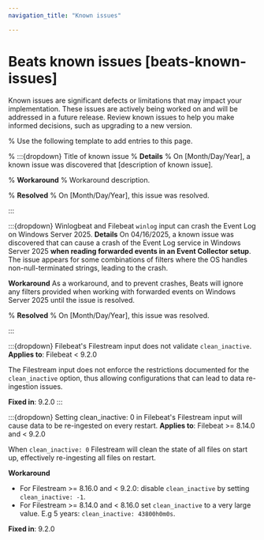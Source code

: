 ```yaml
---
navigation_title: "Known issues"

---
```


# Beats known issues [beats-known-issues]

Known issues are significant defects or limitations that may impact your implementation. These issues are actively being worked on and will be addressed in a future release. Review known issues to help you make informed decisions, such as upgrading to a new version.

% Use the following template to add entries to this page.

% :::{dropdown} Title of known issue
% **Details** 
% On [Month/Day/Year], a known issue was discovered that [description of known issue].

% **Workaround** 
% Workaround description.

% **Resolved**
% On [Month/Day/Year], this issue was resolved.

:::

:::{dropdown} Winlogbeat and Filebeat `winlog` input can crash the Event Log on Windows Server 2025.
**Details** 
On 04/16/2025, a known issue was discovered that can cause a crash of the Event Log service in Windows Server 2025 **when reading forwarded events in an Event Collector setup**. The issue appears for some combinations of filters where the OS handles non-null-terminated strings, leading to the crash.

**Workaround** 
As a workaround, and to prevent crashes, Beats will ignore any filters provided when working with forwarded events on Windows Server 2025 until the issue is resolved.

% **Resolved**
% On [Month/Day/Year], this issue was resolved.

:::

:::{dropdown} Filebeat's Filestream input does not validate `clean_inactive`.
**Applies to**: Filebeat < 9.2.0

The Filestream input does not enforce the restrictions documented for
the `clean_inactive` option, thus allowing configurations that can
lead to data re-ingestion issues.

**Fixed in**: 9.2.0
:::

:::{dropdown} Setting clean_inactive: 0 in Filebeat's Filestream input will cause data to be re-ingested on every restart.
**Applies to**: Filebeat >= 8.14.0 and < 9.2.0

When `clean_inactive: 0` Filestream will clean the state of all files
on start up, effectively re-ingesting all files on restart.

**Workaround**
- For Filestream >= 8.16.0 and < 9.2.0: disable `clean_inactive` by setting `clean_inactive: -1`.
- For Filestream >= 8.14.0 and < 8.16.0 set `clean_inactive` to a very
large value. E.g 5 years: `clean_inactive: 43800h0m0s`.

**Fixed in**: 9.2.0
